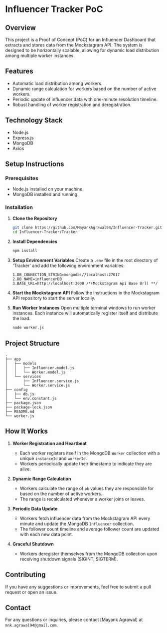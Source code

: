 # Influencer Tracker PoC

## Overview
This project is a Proof of Concept (PoC) for an Influencer Dashboard that extracts and stores data from the Mockstagram API. The system is designed to be horizontally scalable, allowing for dynamic load distribution among multiple worker instances.

## Features
- Automatic load distribution among workers.
- Dynamic range calculation for workers based on the number of active workers.
- Periodic update of influencer data with one-minute resolution timeline.
- Robust handling of worker registration and deregistration.

## Technology Stack
- Node.js
- Express.js
- MongoDB
- Axios

## Setup Instructions

### Prerequisites
- Node.js installed on your machine.
- MongoDB installed and running.

### Installation

1. **Clone the Repository**
    ```bash
    git clone https://github.com/MayankAgrawal94/Influencer-Tracker.git
    cd Influencer-Tracker/Tracker
    ```

2. **Install Dependencies**
    ```bash
    npm install
    ```

3. **Setup Environment Variables**
    Create a `.env` file in the root directory of 'Tracker' and add the following environment variables:
    ```
    1.DB_CONNECTION_STRING=mongodb://localhost:27017
    2.DB_NAME=influencerDB
    3.BASE_URL=http://localhost:3000 /*(Mockstagram Api Base Url) **/
    ```

4. **Start the Mockstagram API**
    Follow the instructions in the Mockstagram API repository to start the server locally.

5. **Run Worker Instances**
    Open multiple terminal windows to run worker instances. Each instance will automatically register itself and distribute the load.
    ```bash
    node worker.js
    ```
    
## Project Structure
```
.
├── app
│   ├── models
│   │   ├── Influencer.model.js
│   │   └── Worker.model.js
│   └── services
│       ├── Influencer.service.js
│       └── Worker.service.js
├── config
│   ├── db.js
│   └── env.constant.js
├── package.json
├── package-lock.json
├── README.md
└── worker.js
```

## How It Works

1. **Worker Registration and Heartbeat**
   - Each worker registers itself in the MongoDB `Worker` collection with a unique `instanceId` and `workerId`.
   - Workers periodically update their timestamp to indicate they are alive.

2. **Dynamic Range Calculation**
   - Workers calculate the range of `pk` values they are responsible for based on the number of active workers.
   - The range is recalculated whenever a worker joins or leaves.

3. **Periodic Data Update**
   - Workers fetch influencer data from the Mockstagram API every minute and update the MongoDB `Influencer` collection.
   - The follower count timeline and average follower count are updated with each new data point.

4. **Graceful Shutdown**
   - Workers deregister themselves from the MongoDB collection upon receiving shutdown signals (SIGINT, SIGTERM).

## Contributing
If you have any suggestions or improvements, feel free to submit a pull request or open an issue.

## Contact
For any questions or inquiries, please contact [Mayank Agrawal] at `mnk.agrawal94@gmail.com`.

